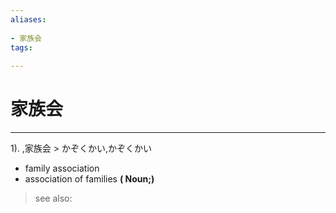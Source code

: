 ```yaml
---
aliases:
    
- 家族会
tags:
    
---
```


# 家族会
---
1).
,家族会 > かぞくかい,かぞくかい

- family association
- association of families
**( Noun;)**
> see also: 
            